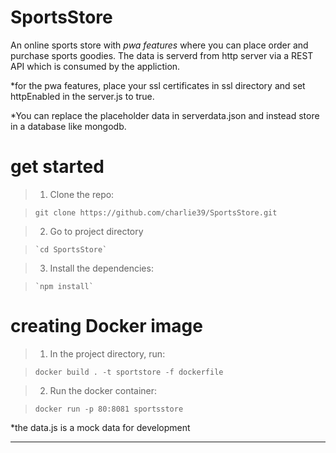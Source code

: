 # SportsStore




An online sports store with *pwa features* where you can place order and purchase sports goodies. The data is serverd from http server via a REST API which is consumed by the appliction.


*for the pwa features, place your ssl certificates in ssl directory and set httpEnabled in the server.js to true.


*You can replace the placeholder data in serverdata.json and instead store in a database like mongodb.



# get started
> 1. Clone the repo:

>    `git clone https://github.com/charlie39/SportsStore.git`

> 2. Go to project directory

>     `cd SportsStore`

> 3. Install the dependencies:

>     `npm install`






# creating Docker image

> 1. In the project directory, run:

>  `docker build . -t sportstore -f dockerfile`

> 2. Run the docker container:

>  `docker run -p 80:8081 sportsstore`



*the data.js is a mock data for development

---------------------------------------------------------------------------
